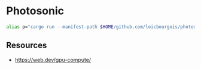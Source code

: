 # Photosonic

```sh
alias p="cargo run --manifest-path $HOME/github.com/loicbourgois/photosonic/cli/Cargo.toml -- "
```

## Resources

- https://web.dev/gpu-compute/
